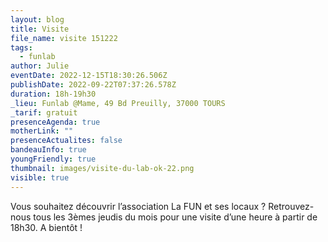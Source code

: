 ```yaml
---
layout: blog
title: Visite
file_name: visite 151222
tags:
  - funlab
author: Julie
eventDate: 2022-12-15T18:30:26.506Z
publishDate: 2022-09-22T07:37:26.578Z
duration: 18h-19h30
_lieu: Funlab @Mame, 49 Bd Preuilly, 37000 TOURS
_tarif: gratuit
presenceAgenda: true
motherLink: ""
presenceActualites: false
bandeauInfo: true
youngFriendly: true
thumbnail: images/visite-du-lab-ok-22.png
visible: true
---
```

Vous souhaitez découvrir l’association La FUN et ses locaux ? Retrouvez-nous tous les 3èmes jeudis du mois pour une visite d’une heure à partir de 18h30. A bientôt !